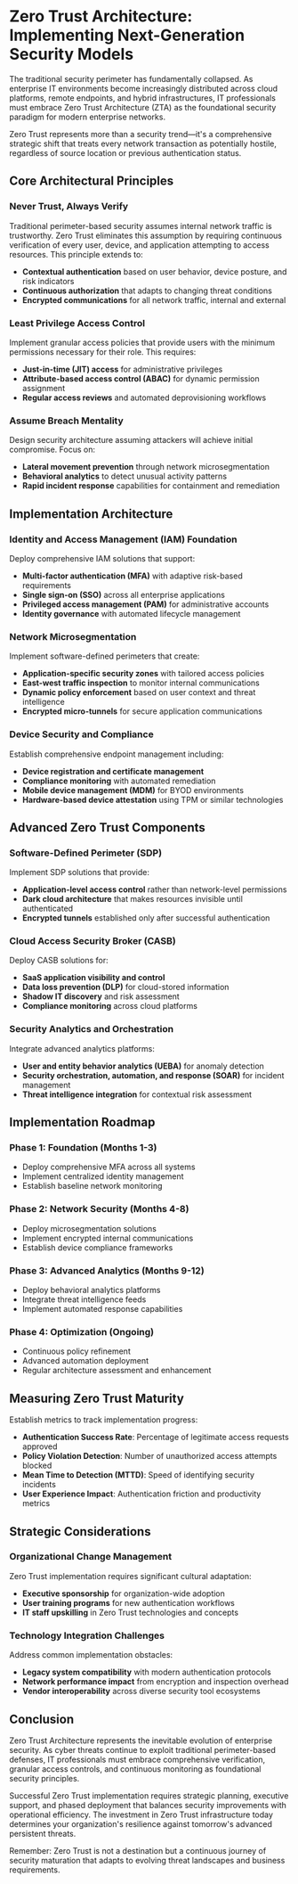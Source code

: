 # Zero Trust Architecture: Implementing Next-Generation Security Models

The traditional security perimeter has fundamentally collapsed. As enterprise IT environments become increasingly distributed across cloud platforms, remote endpoints, and hybrid infrastructures, IT professionals must embrace Zero Trust Architecture (ZTA) as the foundational security paradigm for modern enterprise networks.

Zero Trust represents more than a security trend—it's a comprehensive strategic shift that treats every network transaction as potentially hostile, regardless of source location or previous authentication status.

## Core Architectural Principles

### Never Trust, Always Verify

Traditional perimeter-based security assumes internal network traffic is trustworthy. Zero Trust eliminates this assumption by requiring continuous verification of every user, device, and application attempting to access resources. This principle extends to:

- **Contextual authentication** based on user behavior, device posture, and risk indicators
- **Continuous authorization** that adapts to changing threat conditions
- **Encrypted communications** for all network traffic, internal and external

### Least Privilege Access Control

Implement granular access policies that provide users with the minimum permissions necessary for their role. This requires:

- **Just-in-time (JIT) access** for administrative privileges
- **Attribute-based access control (ABAC)** for dynamic permission assignment
- **Regular access reviews** and automated deprovisioning workflows

### Assume Breach Mentality

Design security architecture assuming attackers will achieve initial compromise. Focus on:

- **Lateral movement prevention** through network microsegmentation
- **Behavioral analytics** to detect unusual activity patterns
- **Rapid incident response** capabilities for containment and remediation

## Implementation Architecture

### Identity and Access Management (IAM) Foundation

Deploy comprehensive IAM solutions that support:

- **Multi-factor authentication (MFA)** with adaptive risk-based requirements
- **Single sign-on (SSO)** across all enterprise applications
- **Privileged access management (PAM)** for administrative accounts
- **Identity governance** with automated lifecycle management

### Network Microsegmentation

Implement software-defined perimeters that create:

- **Application-specific security zones** with tailored access policies
- **East-west traffic inspection** to monitor internal communications
- **Dynamic policy enforcement** based on user context and threat intelligence
- **Encrypted micro-tunnels** for secure application communications

### Device Security and Compliance

Establish comprehensive endpoint management including:

- **Device registration and certificate management**
- **Compliance monitoring** with automated remediation
- **Mobile device management (MDM)** for BYOD environments
- **Hardware-based device attestation** using TPM or similar technologies

## Advanced Zero Trust Components

### Software-Defined Perimeter (SDP)

Implement SDP solutions that provide:
- **Application-level access control** rather than network-level permissions
- **Dark cloud architecture** that makes resources invisible until authenticated
- **Encrypted tunnels** established only after successful authentication

### Cloud Access Security Broker (CASB)

Deploy CASB solutions for:
- **SaaS application visibility and control**
- **Data loss prevention (DLP)** for cloud-stored information
- **Shadow IT discovery** and risk assessment
- **Compliance monitoring** across cloud platforms

### Security Analytics and Orchestration

Integrate advanced analytics platforms:
- **User and entity behavior analytics (UEBA)** for anomaly detection
- **Security orchestration, automation, and response (SOAR)** for incident management
- **Threat intelligence integration** for contextual risk assessment

## Implementation Roadmap

### Phase 1: Foundation (Months 1-3)
- Deploy comprehensive MFA across all systems
- Implement centralized identity management
- Establish baseline network monitoring

### Phase 2: Network Security (Months 4-8)
- Deploy microsegmentation solutions
- Implement encrypted internal communications
- Establish device compliance frameworks

### Phase 3: Advanced Analytics (Months 9-12)
- Deploy behavioral analytics platforms
- Integrate threat intelligence feeds
- Implement automated response capabilities

### Phase 4: Optimization (Ongoing)
- Continuous policy refinement
- Advanced automation deployment
- Regular architecture assessment and enhancement

## Measuring Zero Trust Maturity

Establish metrics to track implementation progress:

- **Authentication Success Rate**: Percentage of legitimate access requests approved
- **Policy Violation Detection**: Number of unauthorized access attempts blocked
- **Mean Time to Detection (MTTD)**: Speed of identifying security incidents
- **User Experience Impact**: Authentication friction and productivity metrics

## Strategic Considerations

### Organizational Change Management

Zero Trust implementation requires significant cultural adaptation:
- **Executive sponsorship** for organization-wide adoption
- **User training programs** for new authentication workflows
- **IT staff upskilling** in Zero Trust technologies and concepts

### Technology Integration Challenges

Address common implementation obstacles:
- **Legacy system compatibility** with modern authentication protocols
- **Network performance impact** from encryption and inspection overhead
- **Vendor interoperability** across diverse security tool ecosystems

## Conclusion

Zero Trust Architecture represents the inevitable evolution of enterprise security. As cyber threats continue to exploit traditional perimeter-based defenses, IT professionals must embrace comprehensive verification, granular access controls, and continuous monitoring as foundational security principles.

Successful Zero Trust implementation requires strategic planning, executive support, and phased deployment that balances security improvements with operational efficiency. The investment in Zero Trust infrastructure today determines your organization's resilience against tomorrow's advanced persistent threats.

Remember: Zero Trust is not a destination but a continuous journey of security maturation that adapts to evolving threat landscapes and business requirements.

<!---
orig: zero-trust-architecture.md
id: zero-trust-architecture
idprev: ransomware-backup-defense
date: 07-02-2025
author: Dzenis Zigo
title: Zero Trust Architecture: Implementing Next-Generation Security Models
description: Comprehensive guide to implementing Zero Trust Architecture for modern enterprise environments, covering core principles, implementation strategies, and advanced security components.
thumbnail: /pics/thumbnails/t1.png
tags: ["security"]
timetoread: 8
score: OTI=
-->
